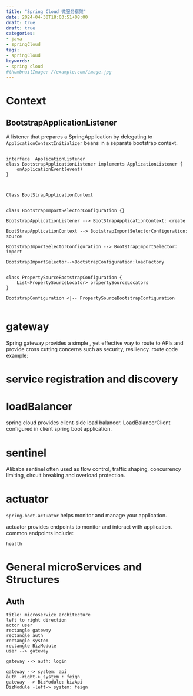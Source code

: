 ```yaml
---
title: "Spring Cloud 微服务框架"
date: 2024-04-30T18:03:51+08:00
draft: true
draft: true
categories:
- java
- springCloud
tags:
- springCloud
keywords:
- spring cloud
#thumbnailImage: //example.com/image.jpg
---
```

<!--more-->


# Context

## BootstrapApplicationListener

A listener that prepares a SpringApplication by delegating to `ApplicationContextInitializer` beans in a separate bootstrap context.

```plantuml

interface  ApplicationListener
class BootstrapApplicationListener implements ApplicationListener {
    onApplicationEvent(event)
}



Class BootStrapApplicationContext


class BootstrapImportSelectorConfiguration {}

BootstrapApplicationListener --> BootStrapApplicationContext: create

BootStrapApplicationContext --> BootstrapImportSelectorConfiguration: source

BootstrapImportSelectorConfiguration --> BootstrapImportSelector: import

BootstrapImportSelector-->BootstrapConfiguration:loadFactory


class PropertySourceBootstrapConfiguration {
    List<PropertySourceLocator> propertySourceLocators
}

BootstrapConfiguration <|-- PropertySourceBootstrapConfiguration


```


# gateway

Spring gateway provides a simple , yet effective way to route to APIs and provide cross cutting concerns such as security, resiliency.
route code example:


# service registration and discovery


# loadBalancer
spring cloud provides client-side load balancer.
LoadBalancerClient configured in client spring boot application.

# sentinel
Alibaba sentinel often used as flow control, traffic shaping, concurrency limiting, circuit breaking and overload protection.

# actuator

`spring-boot-actuator`  helps monitor and manage your application.

actuator provides endpoints to monitor and interact with application.
common endpoints include:
```
health
```


# General microServices and Structures

## Auth

```plantuml
title: microservice architecture
left to right direction
actor user
rectangle gateway
rectangle auth 
rectangle system
rectangle BizModule
user --> gateway

gateway --> auth: login

gateway --> system: api
auth -right-> system : feign
gateway --> BizModule: bizApi
BizModule -left-> system: feign
```









